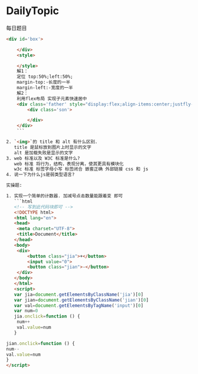 # DailyTopic

每日题目
```html
<div id='box'>

    </div>
    <style>

    </style>
    解1：
    定位 top:50%;left:50%;
    margin-top:-长度的一半
    margin-left:-宽度的一半
    解2：
    利用flex布局 实现子元素快速居中
    <div class='father' style="display:flex;align-items:center;justfly-count:center">
        <div class='son'>

        </div>
    </div>
    ```

2. `<img>`的 title 和 alt 有什么区别.  
   title 是鼠标放到图片上时显示的文字
   alt 是加载失败是显示的文字
3. web 标准以及 W3C 标准是什么?
   web 标准 将行为，结构，表现分离，使其更具有模块化
   w3c 标准 标签字母小写 标签闭合 嵌套正确 外部链接 css 和 js  
4. 说一下为什么js是弱类型语言?

实操题:

1. 实现一个简单的计数器. 加减号点击数量能跟着变 即可
   ```html
   <!-- 写到此代码块即可 -->
   <!DOCTYPE html>
   <html lang="en">
   <head>
   	<meta charset="UTF-8">
   	<title>Document</title>
   </head>
   <body>
   	<div>
   		<button class="jia">+</button>
   		<input value="0">
   		<button class="jian">-</button>
   	</div>
   </body>
   </html>
   <script>
   var jia=document.getElementsByClassName('jia')[0]
   var jian=document.getElementsByClassName('jian')[0]
   var val=document.getElementsByTagName('input')[0]
   var num=0
   jia.onclick=function () {
   	num++
   	val.value=num
   }

jian.onclick=function () {
num--
val.value=num
}
</script>
```

